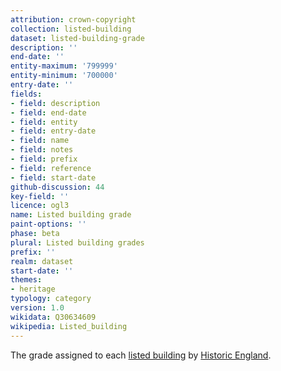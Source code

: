 ```yaml
---
attribution: crown-copyright
collection: listed-building
dataset: listed-building-grade
description: ''
end-date: ''
entity-maximum: '799999'
entity-minimum: '700000'
entry-date: ''
fields:
- field: description
- field: end-date
- field: entity
- field: entry-date
- field: name
- field: notes
- field: prefix
- field: reference
- field: start-date
github-discussion: 44
key-field: ''
licence: ogl3
name: Listed building grade
paint-options: ''
phase: beta
plural: Listed building grades
prefix: ''
realm: dataset
start-date: ''
themes:
- heritage
typology: category
version: 1.0
wikidata: Q30634609
wikipedia: Listed_building
---
```


The grade assigned to each [listed building](/dataset/listed-building) by [Historic England](https://historicengland.org.uk/).
